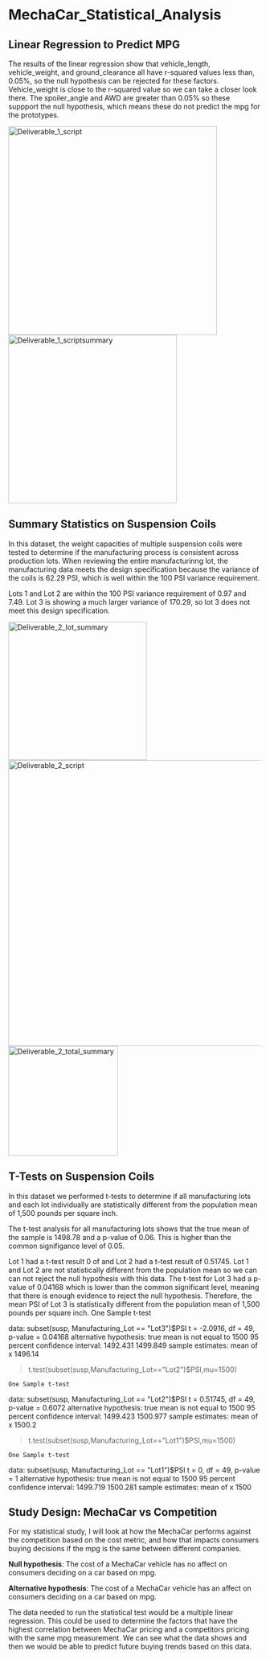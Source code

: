 # MechaCar_Statistical_Analysis


## Linear Regression to Predict MPG
The results of the linear regression show that  vehicle_length, vehicle_weight, and ground_clearance all have r-squared values less than, 0.05%, so the null hypothesis can be rejected for these factors.
Vehicle_weight is close to the r-squared value so we can take a closer look there. The spoiler_angle and AWD are greater than 0.05% so these suppport the null hypothesis, which means these do not predict the mpg for the prototypes. 

<img width="415" alt="Deliverable_1_script" src="https://user-images.githubusercontent.com/99056132/180630378-92eb105b-56c2-484c-b812-710570f55ec1.png">
<img width="335" alt="Deliverable_1_scriptsummary" src="https://user-images.githubusercontent.com/99056132/180630381-300d25d1-da87-4cbc-8af1-731d77d86acb.png">

## Summary Statistics on Suspension Coils

In this dataset, the weight capacities of multiple suspension coils were tested to determine if the manufacturing process is consistent across production lots. 
When reviewing the entire manufacturinng lot, the manufacturing data meets the design specification because the variance of the coils is 62.29 PSI, which is well within the 100 PSI variance requirement.

Lots 1 and Lot 2 are within the 100 PSI variance requirement of 0.97 and 7.49. Lot 3 is showing a much larger variance  of 170.29, so lot 3 does not meet this design specification.

<img width="275" alt="Deliverable_2_lot_summary" src="https://user-images.githubusercontent.com/99056132/180630398-8b4cfe21-925f-4e03-b1fd-7e5d99539558.png">
<img width="569" alt="Deliverable_2_script" src="https://user-images.githubusercontent.com/99056132/180630402-eb4e0006-4c09-48d3-a016-3f03065b1dbd.png">
<img width="218" alt="Deliverable_2_total_summary" src="https://user-images.githubusercontent.com/99056132/180630409-3faf913f-6e43-4989-a0e7-6c9f3b230ab9.png">


## T-Tests on Suspension Coils
In this dataset we performed t-tests to determine if all manufacturing lots and each lot individually are statistically different from the population mean of 1,500 pounds per square inch.

The t-test analysis for all manufacturing lots shows that the true mean of the sample is 1498.78 and a p-value of 0.06. This is higher than the common signifigance level of 0.05.

Lot 1 had a t-test result 0 of and Lot 2 had a t-test result of 0.51745. Lot 1 and Lot 2 are not statistically different from the population mean so we can can not reject the null hypothesis with this data. The t-test for Lot 3 had a p-value of 0.04168 which is lower than the common significant level, meaning that there is enough evidence to reject the null hypothesis. Therefore, the mean PSI of Lot 3 is statistically different from the population mean of 1,500 pounds per square inch.
	One Sample t-test

data:  subset(susp, Manufacturing_Lot == "Lot3")$PSI
t = -2.0916, df = 49, p-value = 0.04168
alternative hypothesis: true mean is not equal to 1500
95 percent confidence interval:
 1492.431 1499.849
sample estimates:
mean of x 
  1496.14 

> t.test(subset(susp,Manufacturing_Lot=="Lot2")$PSI,mu=1500)

	One Sample t-test

data:  subset(susp, Manufacturing_Lot == "Lot2")$PSI
t = 0.51745, df = 49, p-value = 0.6072
alternative hypothesis: true mean is not equal to 1500
95 percent confidence interval:
 1499.423 1500.977
sample estimates:
mean of x 
   1500.2 

> t.test(subset(susp,Manufacturing_Lot=="Lot1")$PSI,mu=1500)

	One Sample t-test

data:  subset(susp, Manufacturing_Lot == "Lot1")$PSI
t = 0, df = 49, p-value = 1
alternative hypothesis: true mean is not equal to 1500
95 percent confidence interval:
 1499.719 1500.281
sample estimates:
mean of x 
     1500 

## Study Design: MechaCar vs Competition

For my statistical study, I will look at how the MechaCar performs against the competition based on the cost metric, and how that impacts consumers buying decisions if the mpg is the same between different companies.

**Null hypothesis**: The cost of a MechaCar vehicle has no affect on consumers deciding on a car based on mpg.

**Alternative hypothesis**: The cost of a MechaCar vehicle has an affect on consumers deciding on a car based on mpg.

The data needed to run the statistical test would be a multiple linear regression. This could be used to determine the factors that have the highest correlation between MechaCar pricing and a competitors pricing with the same mpg measurement. We can see what the data shows and then we would be able to predict future buying trends based on this data.
